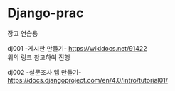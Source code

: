 # Django-prac
장고 연습용

dj001
-게시판 만들기-
https://wikidocs.net/91422  
위의 링크 참고하여 진행

dj002
-설문조사 앱 만들기-
https://docs.djangoproject.com/en/4.0/intro/tutorial01/
